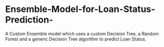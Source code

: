 # Ensemble-Model-for-Loan-Status-Prediction-
A Custom Ensemble model which uses a custom Decision Tree, a Random Forest and a generic Decision Tree algorithm to predict Loan Status. 
